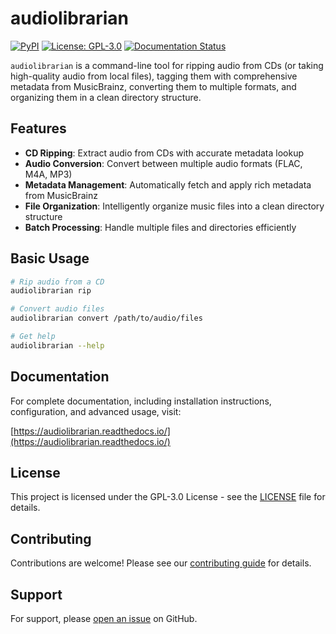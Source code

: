 # audiolibrarian #

[![PyPI](https://img.shields.io/pypi/v/audiolibrarian)](https://pypi.org/project/audiolibrarian/)
[![License: GPL-3.0](https://img.shields.io/badge/License-GPL--3.0-blue.svg)](https://www.gnu.org/licenses/gpl-3.0)
[![Documentation Status](https://readthedocs.org/projects/audiolibrarian/badge/?version=latest)](https://audiolibrarian.readthedocs.io/)

`audiolibrarian` is a command-line tool for ripping audio from CDs (or taking
high-quality audio from local files), tagging them with comprehensive metadata from MusicBrainz,
converting them to multiple formats, and organizing them in a clean directory structure.

## Features

- **CD Ripping**: Extract audio from CDs with accurate metadata lookup
- **Audio Conversion**: Convert between multiple audio formats (FLAC, M4A, MP3)
- **Metadata Management**: Automatically fetch and apply rich metadata from MusicBrainz
- **File Organization**: Intelligently organize music files into a clean directory structure
- **Batch Processing**: Handle multiple files and directories efficiently

## Basic Usage

```bash
# Rip audio from a CD
audiolibrarian rip

# Convert audio files
audiolibrarian convert /path/to/audio/files

# Get help
audiolibrarian --help
```

## Documentation 

For complete documentation, including installation instructions, configuration, and advanced usage, visit:

[https://audiolibrarian.readthedocs.io/](https://audiolibrarian.readthedocs.io/)


## License

This project is licensed under the GPL-3.0 License - see the [LICENSE](LICENSE) file for details.

## Contributing

Contributions are welcome! Please see our [contributing guide](CONTRIBUTING.md) for details.

## Support

For support, please [open an issue](https://github.com/toadstule/audiolibrarian/issues) on GitHub.

